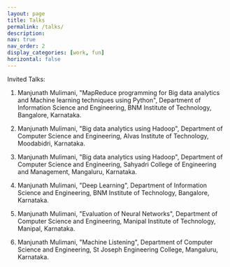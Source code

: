 ```yaml
---
layout: page
title: Talks
permalink: /talks/
description: 
nav: true
nav_order: 2
display_categories: [work, fun]
horizontal: false
---
```


Invited Talks:

1. Manjunath Mulimani, "MapReduce programming for Big data analytics and Machine learning techniques using Python", Department of Information Science and Engineering, BNM Institute of Technology, Bangalore, Karnataka.

2. Manjunath Mulimani, "Big data analytics using Hadoop", Department of Computer Science and Engineering, Alvas Institute of Technology, Moodabidri, Karnataka.

3. Manjunath Mulimani, "Big data analytics using Hadoop", Department of Computer Science and Engineering, Sahyadri College of Engineering and Management, Mangaluru, Karnataka.

4. Manjunath Mulimani, "Deep Learning", Department of Information Science and Engineering, BNM Institute of Technology, Bangalore, Karnataka.

5. Manjunath Mulimani, "Evaluation of Neural Networks", Department of Computer Science and Engineering, Manipal Institute of Technology, Manipal, Karnataka.

6.  Manjunath Mulimani, "Machine Listening", Department of Computer Science and Engineering, St Joseph Engineering College, Mangaluru, Karnataka.

